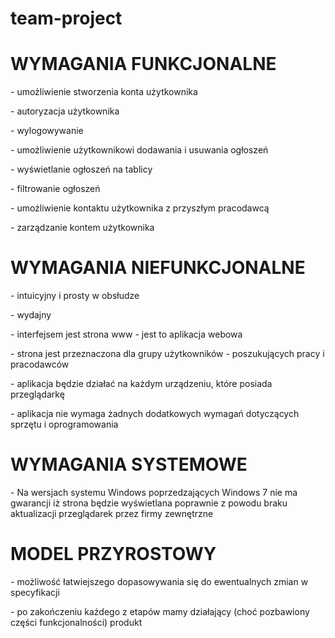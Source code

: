 # team-project

<h1>WYMAGANIA FUNKCJONALNE</h1>
    <p>
       - umożliwienie stworzenia konta użytkownika
    </p>
    <p>
       - autoryzacja użytkownika
    </p>
    <p>
       - wylogowywanie
    </p>
    <p>
        - umożliwienie użytkownikowi dodawania i usuwania ogłoszeń
     </p>
     <p>
        - wyświetlanie ogłoszeń na tablicy
     </p>
     <p>
        - filtrowanie ogłoszeń
     </p>
     <p>
        - umożliwienie kontaktu użytkownika z przyszłym pracodawcą
     </p>
     <p>
        - zarządzanie kontem użytkownika
     </p>

<h1>WYMAGANIA NIEFUNKCJONALNE</h1>
    <p>
       - intuicyjny i prosty w obsłudze
    </p>
    <p>
       - wydajny
    </p>
    <p>
       - interfejsem jest strona www - jest to aplikacja webowa
    </p>
    <p>
        - strona jest przeznaczona dla grupy użytkowników - poszukujących pracy i pracodawców
     </p>
     <p>
        - aplikacja będzie działać na każdym urządzeniu, które posiada przeglądarkę
     </p>
     <p>
        - aplikacja nie wymaga żadnych dodatkowych wymagań dotyczących sprzętu i oprogramowania
     </p>
     
<h1>WYMAGANIA SYSTEMOWE </h1>
    <p>
    - Na wersjach systemu Windows poprzedzających Windows 7 nie ma gwarancji iż strona będzie wyświetlana poprawnie z powodu braku aktualizacji przeglądarek przez firmy zewnętrzne
    </p>

<h1>MODEL PRZYROSTOWY</h1>
    <p>
    - możliwość łatwiejszego dopasowywania się do ewentualnych zmian w specyfikacji
    </p>
     <p>
    - po zakończeniu każdego z etapów mamy działający (choć pozbawiony części funkcjonalności) produkt
    </p>
